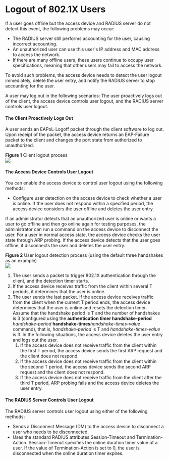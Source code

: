 Logout of 802.1X Users
======================

If a user goes offline but the access device and RADIUS server do not detect this event, the following problems may occur:

* The RADIUS server still performs accounting for the user, causing incorrect accounting.
* An unauthorized user can use this user's IP address and MAC address to access the network.
* If there are many offline users, these users continue to occupy user specifications, meaning that other users may fail to access the network.

To avoid such problems, the access device needs to detect the user logout immediately, delete the user entry, and notify the RADIUS server to stop accounting for the user.

A user may log out in the following scenarios: The user proactively logs out of the client, the access device controls user logout, and the RADIUS server controls user logout.

#### The Client Proactively Logs Out

A user sends an EAPoL-Logoff packet through the client software to log out. Upon receipt of the packet, the access device returns an EAP-Failure packet to the client and changes the port state from authorized to unauthorized.

**Figure 1** Client logout process  
![](figure/en-us_image_0000001512681274.png)

#### The Access Device Controls User Logout

You can enable the access device to control user logout using the following methods:

* Configure user detection on the access device to check whether a user is online. If the user does not respond within a specified period, the access device considers the user offline and deletes the user entry.

If an administrator detects that an unauthorized user is online or wants a user to go offline and then go online again for testing purposes, the administrator can run a command on the access device to disconnect the user. For a user in normal access state, the access device checks the user state through ARP probing. If the access device detects that the user goes offline, it disconnects the user and deletes the user entry.

**Figure 2** User logout detection process (using the default three handshakes as an example)  
![](figure/en-us_image_0000001563880401.png)

1. The user sends a packet to trigger 802.1X authentication through the client, and the detection timer starts.
2. If the access device receives traffic from the client within several T periods, it determines that the user is online.
3. The user sends the last packet. If the access device receives traffic from the client when the current T period ends, the access device determines that the user is online and resets the detection timer. Assume that the handshake period is T and the number of handshakes is 3 (configured using the **authentication timer handshake-period** *handshake-period* **handshake-times***handshake-times-value* command), that is, *handshake-period* is T and *handshake-times-value* is 3. In the following situations, the access device deletes the user entry and logs out the user.
   1. If the access device does not receive traffic from the client within the first T period, the access device sends the first ARP request and the client does not respond.
   2. If the access device does not receive traffic from the client within the second T period, the access device sends the second ARP request and the client does not respond.
   3. If the access device does not receive traffic from the client after the third T period, ARP probing fails and the access device deletes the user entry.

#### The RADIUS Server Controls User Logout

The RADIUS server controls user logout using either of the following methods:

* Sends a Disconnect Message (DM) to the access device to disconnect a user who needs to be disconnected.
* Uses the standard RADIUS attributes Session-Timeout and Termination-Action. Session-Timeout specifies the online duration timer value of a user. If the value of Termination-Action is set to 0, the user is disconnected when the online duration timer expires.